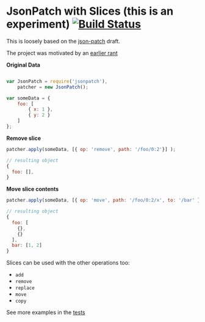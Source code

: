 # JsonPatch with Slices (this is an experiment) [![Build Status](https://travis-ci.org/icholy/JsonPatch.js.png?branch=master)](https://travis-ci.org/icholy/JsonPatch.js)

This is loosely based on the [json-patch](http://tools.ietf.org/html/draft-ietf-appsawg-json-patch-05) draft.

The project was motivated by an [earlier rant](https://gist.github.com/icholy/5050533)

**Original Data**

``` javascript

var JsonPatch = require('jsonpatch'),
    patcher = new JsonPatch();

var someData = {
	foo: [
		{ x: 1 },
		{ y: 2 }
	]
};
```

**Remove slice**

``` javascript
patcher.apply(someData, [{ op: 'remove', path: '/foo/0:2'}] );

// resulting object
{
  foo: [],
}
```

**Move slice contents**

``` javascript
patcher.apply(someData, [{ op: 'move', path: '/foo/0:2/x', to: '/bar' }] );

// resulting object
{
  foo: [
    {},
    {}
  ],
  bar: [1, 2]
}
```

Slices can be used with the other operations too: 

* `add`
* `remove`
* `replace`
* `move`
* `copy`

See more examples in the [tests](https://github.com/icholy/JsonPatch.js/blob/master/test/example.js)

